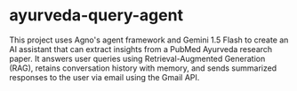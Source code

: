 # ayurveda-query-agent
This project uses Agno's agent framework and Gemini 1.5 Flash to create an AI assistant that can extract insights from a PubMed Ayurveda research paper. It answers user queries using Retrieval-Augmented Generation (RAG), retains conversation history with memory, and sends summarized responses to the user via email using the Gmail API.
